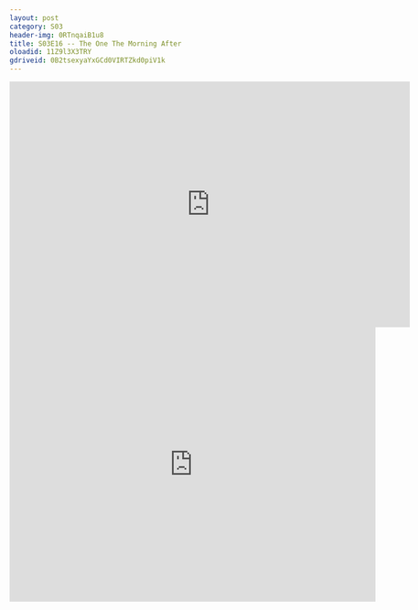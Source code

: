 ```yaml
---
layout: post 
category: S03 
header-img: 0RTnqaiB1u8 
title: S03E16 -- The One The Morning After 
oloadid: 11Z9l3X3TRY 
gdriveid: 0B2tsexyaYxGCd0VIRTZkd0piV1k 
--- 
```

<!--more--> 
<iframe src='https://openload.co/embed/11Z9l3X3TRY/' width='700' height='430' frameborder='0' scrolling='no' allowfullscreen='allowfullscreen'></iframe> 
<iframe src='https://drive.google.com/file/d/0B2tsexyaYxGCd0VIRTZkd0piV1k/preview' width='640' height='480' frameborder='0' scrolling='no' allowfullscreen='allowfullscreen'></iframe> 